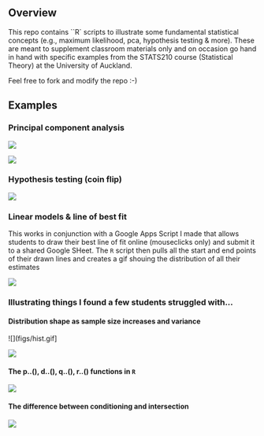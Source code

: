 ## Overview

This repo contains ``R` scripts to illustrate some fundamental statistical concepts (e.g., maximum likelihood, pca, hypothesis testing & more). These are meant to supplement classroom materials only and on occasion go hand in hand with specific examples from the STATS210 course (Statistical Theory) at the University of Auckland.

Feel free to fork and modify the repo :-)


## Examples

### Principal component analysis

![](figs/pca.gif)

![](figs/perp.gif)

### Hypothesis testing (coin flip)

![](figs/binomial_cat.gif)

### Linear models & line of best fit

This works in conjunction with a Google Apps Script I made that allows students to draw their best line of fit online (mouseclicks only) and submit it to a shared Google SHeet. The `R` script then pulls all the start and end points of their drawn lines and creates a gif shouing the distribution of all their estimates

![](figs/lm_demo.gif)


### Illustrating things I found a few students struggled with...

#### Distribution shape as sample size increases and variance

![](figs/hist.gif]

![](figs/var.gif)

#### The p..(), d..(), q..(), r..() functions in `R`

![](figs/pdqr.r)

#### The difference between conditioning and intersection

![](figs/conditional_vs_intersection.r)